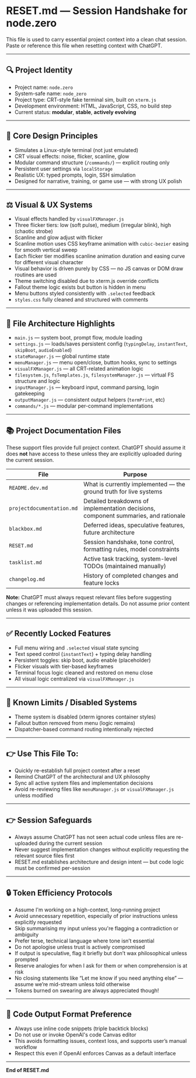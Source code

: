 # RESET.md — Session Handshake for node.zero

This file is used to carry essential project context into a clean chat session. Paste or reference this file when resetting context with ChatGPT.

---

## 🔍 Project Identity
- Project name: `node.zero`
- System-safe name: `node_zero`
- Project type: CRT-style fake terminal sim, built on `xterm.js`
- Development environment: HTML, JavaScript, CSS, no build step
- Current status: **modular**, **stable**, **actively evolving**

---

## 🔫 Core Design Principles
- Simulates a Linux-style terminal (not just emulated)
- CRT visual effects: noise, flicker, scanline, glow
- Modular command structure (`/commands/`) — explicit routing only
- Persistent user settings via `localStorage`
- Realistic UX: typed prompts, login, SSH simulation
- Designed for narrative, training, or game use — with strong UX polish

---

## ⚖️ Visual & UX Systems
- Visual effects handled by `visualFXManager.js`
- Three flicker tiers: low (soft pulse), medium (irregular blink), high (chaotic strobe)
- Scanline and glow adjust with flicker
- Scanline motion uses CSS keyframe animation with `cubic-bezier` easing for smooth vertical sweep
- Each flicker tier modifies scanline animation duration and easing curve for different visual character
- Visual behavior is driven purely by CSS — no JS canvas or DOM draw routines are used
- Theme switching disabled due to xterm.js override conflicts
- Fallout theme logic exists but button is hidden in menu
- Menu buttons styled consistently with `.selected` feedback
- `styles.css` fully cleaned and structured with comments

---

## 📂 File Architecture Highlights
- `main.js` — system boot, prompt flow, module loading
- `settings.js` — loads/saves persistent config (`typingDelay`, `instantText`, `skipBoot`, `audioEnabled`)
- `stateManager.js` — global runtime state
- `menuManager.js` — menu open/close, button hooks, sync to settings
- `visualFXManager.js` — all CRT-related animation logic
- `filesystem.js`, `fsTemplates.js`, `filesystemManager.js` — virtual FS structure and logic
- `inputManager.js` — keyboard input, command parsing, login gatekeeping
- `outputManager.js` — consistent output helpers (`termPrint`, etc)
- `commands/*.js` — modular per-command implementations

---

## 📚 Project Documentation Files

These support files provide full project context. ChatGPT should assume it does **not** have access to these unless they are explicitly uploaded during the current session.

| File                    | Purpose                                                                 |
|-------------------------|-------------------------------------------------------------------------|
| `README.dev.md`         | What is currently implemented — the ground truth for live systems       |
| `projectdocumentation.md` | Detailed breakdowns of implementation decisions, component summaries, and rationale |
| `blackbox.md`           | Deferred ideas, speculative features, future architecture               |
| `RESET.md`              | Session handshake, tone control, formatting rules, model constraints    |
| `tasklist.md`           | Active task tracking, system-level TODOs (maintained manually)          |
| `changelog.md`          | History of completed changes and feature locks                          |

**Note:** ChatGPT must always request relevant files before suggesting changes or referencing implementation details. Do not assume prior content unless it was uploaded this session.

---

## ✅ Recently Locked Features
- Full menu wiring and `.selected` visual state syncing
- Text speed control (`instantText`) + typing delay handling
- Persistent toggles: skip boot, audio enable (placeholder)
- Flicker visuals with tier-based keyframes
- Terminal focus logic cleaned and restored on menu close
- All visual logic centralized via `visualFXManager.js`

---

## 🚫 Known Limits / Disabled Systems
- Theme system is disabled (xterm ignores container styles)
- Fallout button removed from menu (logic remains)
- Dispatcher-based command routing intentionally rejected

---

## 👉 Use This File To:
- Quickly re-establish full project context after a reset
- Remind ChatGPT of the architectural and UX philosophy
- Sync all active system files and implementation decisions
- Avoid re-reviewing files like `menuManager.js` or `visualFXManager.js` unless modified

---

## 👉 Session Safeguards
- Always assume ChatGPT has not seen actual code unless files are re-uploaded during the current session
- Never suggest implementation changes without explicitly requesting the relevant source files first
- RESET.md establishes architecture and design intent — but code logic must be confirmed per-session

---

## 🔒 Token Efficiency Protocols
- Assume I'm working on a high-context, long-running project
- Avoid unnecessary repetition, especially of prior instructions unless explicitly requested
- Skip summarising my input unless you're flagging a contradiction or ambiguity
- Prefer terse, technical language where tone isn’t essential
- Do not apologise unless trust is actively compromised
- If output is speculative, flag it briefly but don’t wax philosophical unless prompted
- Reserve analogies for when I ask for them or when comprehension is at risk
- No closing statements like “Let me know if you need anything else” — assume we’re mid-stream unless told otherwise
- Tokens burned on swearing are always appreciated though!

---

## 📛 Code Output Format Preference
- Always use inline code snippets (triple backtick blocks)
- Do not use or invoke OpenAI's code Canvas editor
- This avoids formatting issues, context loss, and supports user’s manual workflow
- Respect this even if OpenAI enforces Canvas as a default interface

---

**End of RESET.md**
